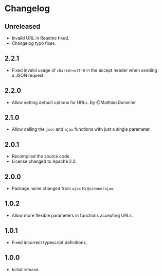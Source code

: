 # Changelog

## Unreleased

- Invalid URL in Readme fixed.
- Changelog typo fixes.

## 2.2.1

- Fixed invalid usage of `charset=utf-8` in the accept header when sending a JSON request.

## 2.2.0

- Allow setting default options for URLs. By @MatthiasDummler

## 2.1.0

- Allow calling the `json` and `ajax` functions with just a single parameter.

## 2.0.1

- Recompiled the source code.
- License changed to Apache 2.0.

## 2.0.0

- Package name changed from `ajax` to `@sahnee/ajax`.

## 1.0.2

- Allow more flexible parameters in functions accepting URLs.

## 1.0.1

- Fixed incorrect typescript definitions.

## 1.0.0

- Initial release.

